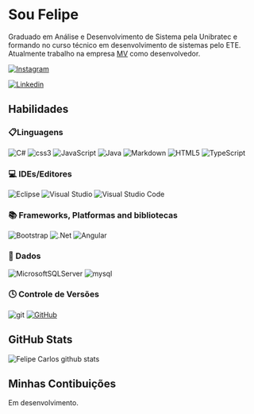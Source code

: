 # Sou Felipe  

Graduado em Análise e Desenvolvimento de Sistema pela Unibratec e formando no curso técnico em desenvolvimento de sistemas pelo ETE. Atualmente trabalho na empresa [MV](https://www.mv.com.br/) como desenvolvedor.

[![Instagram](https://img.shields.io/badge/Instagram-000?style=for-the-badge&logo=instagram)](https://www.instagram.com/fellipecarlloss/)

[![Linkedin](https://img.shields.io/badge/-felipecarlos-blue?style=fat-square&logo=Linkedin&logoColor=white&link=https://www.linkedin.com/in/felipe-carlos/)]([https://www.linkedin.com/in/felipe-carlos/](https://www.linkedin.com/in/felipe-carlos-582430a7/))

## Habilidades

### 📋Linguagens
![C#](https://img.shields.io/badge/C%23-5C2D91?style=fat-square&logo=c-sharp&logoColor=white)
![css3](https://img.shields.io/badge/CSS3-1572B6?style=fat-square&logo=css3&logoColor=white)
![JavaScript](https://img.shields.io/badge/JavaScript-F7DF1E?style=fat-square&logo=javascript&logoColor=black)
![Java](https://img.shields.io/badge/Java-000?style=for-the-badge&logo=java)
![Markdown](https://img.shields.io/badge/Markdown-000?style=for-the-badge&logo=markdown)
![HTML5](https://img.shields.io/badge/html5-%23E34F26.svg?style=for-the-badge&logo=html5&logoColor=white)
![TypeScript](https://img.shields.io/badge/typescript-%23007ACC.svg?style=for-the-badge&logo=typescript&logoColor=white)

### 💻 IDEs/Editores
![Eclipse](https://img.shields.io/badge/Eclipse-000?style=for-the-badge&logo=eclipse)
![Visual Studio](https://img.shields.io/badge/visualstudio-000?style=for-the-badge&logo=visualstudio)
![Visual Studio Code](https://img.shields.io/badge/Visual%20Studio%20Code-0078d7.svg?style=for-the-badge&logo=visual-studio-code&logoColor=white)

### 📚 Frameworks, Platformas and bibliotecas

![Bootstrap](https://img.shields.io/badge/Bootstrap-563D7C?style=fat-square&logo=bootstrap&logoColor=white)
![.Net](https://img.shields.io/badge/.NET-5C2D91?style=for-the-badge&logo=.net&logoColor=white)
![Angular](https://img.shields.io/badge/angular-%23DD0031.svg?style=for-the-badge&logo=angular&logoColor=white)

### 💾 Dados

![MicrosoftSQLServer](https://img.shields.io/badge/Microsoft%20SQL%20Server-CC2927?style=for-the-badge&logo=microsoft%20sql%20server&logoColor)
![mysql](https://img.shields.io/badge/MySQL-00000F?style=fat-square&logo=mysql&logoColor=white)

### 🕓 Controle de Versões


![git](https://img.shields.io/badge/Git-F05032?style=fat-square&logo=git&logoColor=white)
[![GitHub](https://img.shields.io/badge/GitHub-000?style=for-the-badge&logo=github&logoColor=30A3DC)](https://docs.github.com/)






## GitHub Stats
![Felipe Carlos github stats](https://github-readme-stats.vercel.app/api?username=fellipecarllos)



## Minhas Contibuições
Em desenvolvimento.



